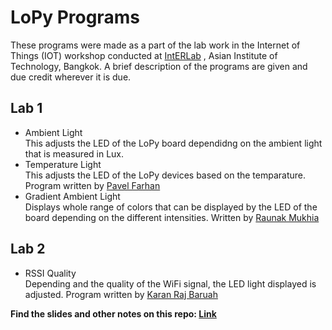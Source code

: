 # LoPy Programs

These programs were made as a part of the lab work in the Internet of Things (IOT) workshop conducted at [IntERLab](https://interlab.ait.ac.th/) , Asian Institute of Technology, Bangkok. A brief description of the programs are given and due credit wherever it is due.

## Lab 1
- Ambient Light <br/>
This adjusts the LED of the LoPy board dependidng on the ambient light that is measured in Lux.<br/>
- Temperature Light <br/>
This adjusts the LED of the LoPy devices based on the temparature. Program written by [Pavel Farhan](https://github.com/pfarhan)
- Gradient Ambient Light <br/>
Displays whole range of colors that can be displayed by the LED of the board depending on the different intensities. Written by [Raunak Mukhia](https://github.com/rmukhia) <br/>

## Lab 2

- RSSI Quality <br/>
Depending and the quality of the WiFi signal, the LED light displayed is adjusted. Program written by [Karan Raj Baruah](https://github.com/wuodland) <br/>

**Find the slides and other notes on this repo: [Link](https://github.com/ITU-PITLab/ICTP-ITU-AIT_IoT_workshop)**


